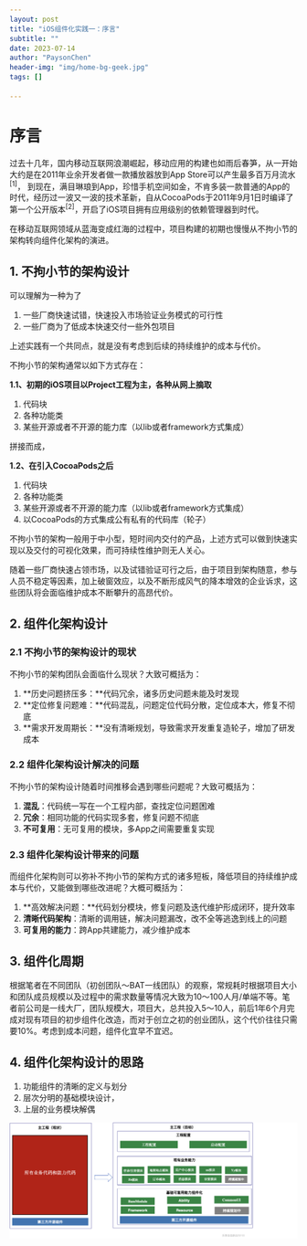 ```yaml
---
layout: post
title: "iOS组件化实践一：序言"
subtitle: ""
date: 2023-07-14
author: "PaysonChen"
header-img: "img/home-bg-geek.jpg"
tags: []

---
```


# 序言

过去十几年，国内移动互联网浪潮崛起，移动应用的构建也如雨后春笋，从一开始大约是在2011年业余开发者做一款播放器放到App Store可以产生最多百万月流水<sup>[1]</sup>， 到现在，满目琳琅到App，珍惜手机空间如金，不肯多装一款普通的App的时代，经历过一波又一波的技术革新，自从CocoaPods于2011年9月1日时编译了第一个公开版本<sup>[2]</sup>，开启了iOS项目拥有应用级别的依赖管理器到时代。

在移动互联网领域从蓝海变成红海的过程中，项目构建的初期也慢慢从不拘小节的架构转向组件化架构的演进。

## 1. 不拘小节的架构设计

可以理解为一种为了

1. 一些厂商快速试错，快速投入市场验证业务模式的可行性
2. 一些厂商为了低成本快速交付一些外包项目

上述实践有一个共同点，就是没有考虑到后续的持续维护的成本与代价。

不拘小节的架构通常以如下方式存在：

**1.1、初期的iOS项目以Project工程为主，各种从网上摘取**

1. 代码块
2. 各种功能类
3. 某些开源或者不开源的能力库（以lib或者framework方式集成）

拼接而成，

**1.2、在引入CocoaPods之后**

1. 代码块
2. 各种功能类
3. 某些开源或者不开源的能力库（以lib或者framework方式集成）
4. 以CocoaPods的方式集成公有私有的代码库（轮子）

不拘小节的架构一般用于中小型，短时间内交付的产品，上述方式可以做到快速实现以及交付的可视化效果，而可持续性维护则无人关心。

随着一些厂商快速占领市场，以及试错验证可行之后，由于项目到架构随意，参与人员不稳定等因素，加上破窗效应，以及不断形成风气的降本增效的企业诉求，这些团队将会面临维护成本不断攀升的高昂代价。

## 2. 组件化架构设计

### 2.1 不拘小节的架构设计的现状

不拘小节的架构团队会面临什么现状？大致可概括为：

1. **历史问题挤压多：**代码冗余，诸多历史问题未能及时发现
2. **定位修复问题难：**代码混乱，问题定位代码分散，定位成本大，修复不彻底
3. **需求开发周期长：**没有清晰规划，导致需求开发重复造轮子，增加了研发成本

### 2.2 组件化架构设计解决的问题

不拘小节的架构设计随着时间推移会遇到哪些问题呢？大致可概括为：

1. **混乱**：代码统一写在一个工程内部，查找定位问题困难
2. **冗余**：相同功能的代码实现多套，修复问题不彻底
3. **不可复用**：无可复用的模块，多App之间需要重复实现

### 2.3 组件化架构设计带来的问题

而组件化架构则可以弥补不拘小节的架构方式的诸多短板，降低项目的持续维护成本与代价，又能做到哪些改进呢？大概可概括为：

1. **高效解决问题：**代码划分模块，修复问题及迭代维护形成闭环，提升效率
2. **清晰代码架构**：清晰的调用链，解决问题漏改，改不全等逃逸到线上的问题
3. **可复用的能力**：跨App共建能力，减少维护成本

## 3. 组件化周期

​	根据笔者在不同团队（初创团队～BAT一线团队）的观察，常规耗时根据项目大小和团队成员规模以及过程中的需求数量等情况大致为10～100人月/单端不等。笔者前公司是一线大厂，团队规模大，项目大，总共投入5～10人，前后1年6个月完成对现有项目的初步组件化改造，而对于创立之初的创业团队，这个代价往往只需要10%。考虑到成本问题，组件化宜早不宜迟。

## 4. 组件化架构设计的思路

1. 功能组件的清晰的定义与划分
2. 层次分明的基础模块设计，
3. 上层的业务模块解偶

![img/1-1.png](img/1-1.png)

